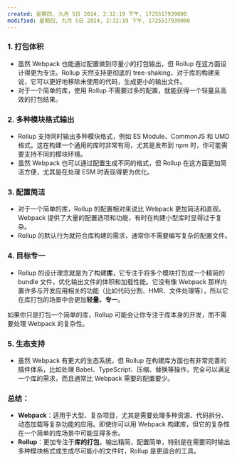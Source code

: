 ```yaml
---
created: 星期四, 九月 5日 2024, 2:32:19 下午, 1725517939000
modified: 星期四, 九月 5日 2024, 2:32:19 下午, 1725517939000
---
```



### 1. **打包体积**

- 虽然 Webpack 也能通过配置做到尽量小的打包输出，但 Rollup 在这方面设计得更为专注。Rollup 天然支持更彻底的 tree-shaking，对于库的构建来说，它可以更好地移除未使用的代码，生成更小的输出文件。
- 对于一个简单的库，使用 Rollup 不需要过多的配置，就能获得一个轻量且高效的打包结果。

### 2. **多种模块格式输出**

- Rollup 支持同时输出多种模块格式，例如 ES Module、CommonJS 和 UMD 格式。这在构建一个通用的库时非常有用，尤其是发布到 npm 时，你可能需要支持不同的模块环境。
- 虽然 Webpack 也可以通过配置生成不同的格式，但 Rollup 在这方面更加简洁方便，尤其是在处理 ESM 时表现得更为优化。

### 3. **配置简洁**

- 对于一个简单的库，Rollup 的配置相对来说比 Webpack 更加简洁和直观。Webpack 提供了大量的配置选项和功能，有时在构建小型库时显得过于复杂。
- Rollup 的默认行为就符合库构建的需求，通常你不需要编写复杂的配置文件。

### 4. **目标专一**

- Rollup 的设计理念就是为了构建**库**，它专注于将多个模块打包成一个精简的 bundle 文件，优化输出文件的体积和加载性能。它没有像 Webpack 那样内置许多与开发应用相关的功能（比如代码分割、HMR、文件处理等），所以它在库打包的场景中会更加**轻量、专一**。

如果你只是打包一个简单的库，Rollup 可能会让你专注于库本身的开发，而不需要处理 Webpack 的复杂性。

### 5. **生态支持**

- 虽然 Webpack 有更大的生态系统，但 Rollup 在构建库方面也有非常完善的插件体系，比如处理 Babel、TypeScript、压缩、替换等操作，完全可以满足一个库的需求，而且通常比 Webpack 需要的配置要少。

### 总结：

- **Webpack**：适用于大型、复杂项目，尤其是需要处理多种资源、代码拆分、动态加载等复杂功能的应用。即使你可以用 Webpack 构建库，但它的复杂性在一个简单的库场景中可能显得多余。
- **Rollup**：更加专注于**库的打包**，输出精简，配置简单，特别是在需要同时输出多种模块格式或生成尽可能小的文件时，Rollup 是更适合的工具。